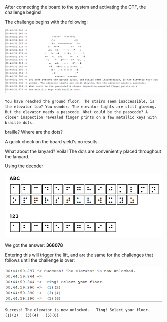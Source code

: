 After connecting the board to the system and activating the CTF, the challenge begins!

The challenge begins with the following:

![Challenge1](challenge1.png)

`You have reached the ground floor. The stairs seem inaccessible, is the elevator too? You wonder. The elevator lights are still glowing. But the elevator needs a passcode. What could be the passcode? A closer inspection revealed finger prints on a few metallic keys with braille dots.`

braille? Where are the dots?

A quick check on the board yield's no results.

What about the lanyard? Voila! The dots are conveniently placed throughout the lanyard.

Using the [decoder](https://twoblindbrothers.com/pages/braille) 

![brailleTable](braille.png)

We got the answer: **368078**

Entering this will trigger the lift, and are the same for the challenges that follows until the challenge is over:

![Success](nextchallenge.png)

`Success! The elevator is now unlocked.  
Ting! Select your floor.  
(1)(2)  
(3)(4)  
(5)(6)`
